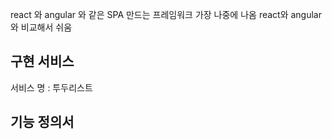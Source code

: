 react 와 angular 와 같은 SPA 만드는 프레임워크
가장 나중에 나옴
react와 angular와 비교해서 쉬움

## 구현 서비스
서비스 명 : 투두리스트

기능 정의서
- 